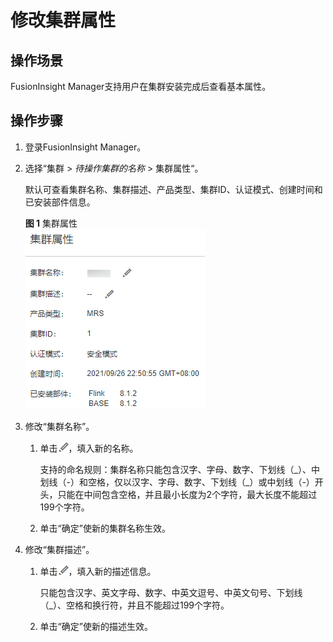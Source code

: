 # 修改集群属性<a name="admin_guide_000015"></a>

## 操作场景<a name="zh-cn_topic_0263899080_section65887133"></a>

FusionInsight Manager支持用户在集群安装完成后查看基本属性。

## 操作步骤<a name="zh-cn_topic_0263899080_section236091204816"></a>

1.  登录FusionInsight Manager。
2.  选择“集群  \>  _待操作集群的名称_  \> 集群属性“。

    默认可查看集群名称、集群描述、产品类型、集群ID、认证模式、创建时间和已安装部件信息。

    **图 1**  集群属性<a name="zh-cn_topic_0263899080_fig31311612808"></a>  
    ![](figures/集群属性.png "集群属性")

3.  修改“集群名称”。
    1.  单击![](figures/zh-cn_image_0263899324.png)，填入新的名称。

        支持的命名规则：集群名称只能包含汉字、字母、数字、下划线（\_）、中划线（-）和空格，仅以汉字、字母、数字、下划线（\_）或中划线（-）开头，只能在中间包含空格，并且最小长度为2个字符，最大长度不能超过199个字符。

    2.  单击“确定”使新的集群名称生效。

4.  修改“集群描述”。
    1.  单击![](figures/zh-cn_image_0263899206.png)，填入新的描述信息。

        只能包含汉字、英文字母、数字、中英文逗号、中英文句号、下划线（\_）、空格和换行符，并且不能超过199个字符。

    2.  单击“确定”使新的描述生效。


